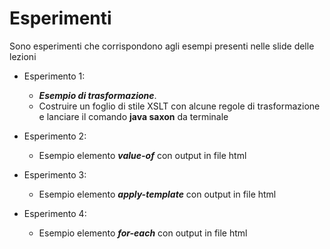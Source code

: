 # Esperimenti
Sono esperimenti che corrispondono agli esempi presenti nelle slide delle lezioni

* Esperimento 1:
  * _**Esempio di trasformazione**_.
  * Costruire un foglio di stile XSLT con alcune regole di trasformazione e lanciare il comando **java saxon** da terminale

* Esperimento 2: 
  * Esempio elemento _**value-of**_ con output in file html

* Esperimento 3:
  * Esempio elemento _**apply-template**_ con output in file html

* Esperimento 4:
  * Esempio elemento _**for-each**_ con output in file html
